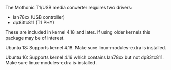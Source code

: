 The Mothonic T1/USB media converter requires two drivers:

   * lan78xx (USB controller)
   * dp83tc811 (T1 PHY)

These are included in kernel 4.18 and later. If using older kernels this package may be of interest.

Ubuntu 18:
Supports kernel 4.18. Make sure linux-modules-extra is installed.

Ubuntu 16:
Supports kernel 4.16 which contains lan78xx but not dp83tc811. Make sure linux-modules-extra is installed.
